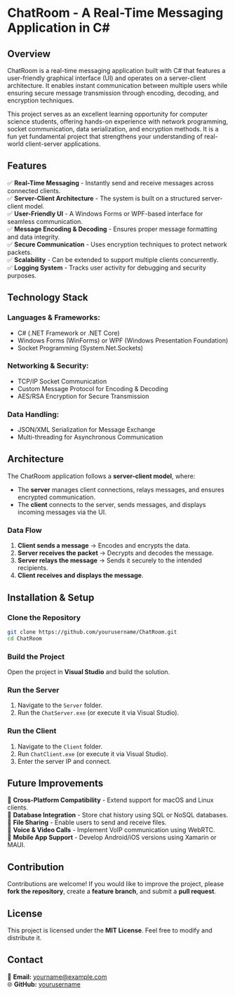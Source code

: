 # ChatRoom - A Real-Time Messaging Application in C\#

## Overview

ChatRoom is a real-time messaging application built with C# that features a user-friendly graphical interface (UI) and operates on a server-client architecture. It enables instant communication between multiple users while ensuring secure message transmission through encoding, decoding, and encryption techniques.

This project serves as an excellent learning opportunity for computer science students, offering hands-on experience with network programming, socket communication, data serialization, and encryption methods. It is a fun yet fundamental project that strengthens your understanding of real-world client-server applications.

## Features

✅ **Real-Time Messaging** - Instantly send and receive messages across connected clients.\
✅ **Server-Client Architecture** - The system is built on a structured server-client model.\
✅ **User-Friendly UI** - A Windows Forms or WPF-based interface for seamless communication.\
✅ **Message Encoding & Decoding** - Ensures proper message formatting and data integrity.\
✅ **Secure Communication** - Uses encryption techniques to protect network packets.\
✅ **Scalability** - Can be extended to support multiple clients concurrently.\
✅ **Logging System** - Tracks user activity for debugging and security purposes.

## Technology Stack

### Languages & Frameworks:

- C# (.NET Framework or .NET Core)
- Windows Forms (WinForms) or WPF (Windows Presentation Foundation)
- Socket Programming (System.Net.Sockets)

### Networking & Security:

- TCP/IP Socket Communication
- Custom Message Protocol for Encoding & Decoding
- AES/RSA Encryption for Secure Transmission

### Data Handling:

- JSON/XML Serialization for Message Exchange
- Multi-threading for Asynchronous Communication

## Architecture

The ChatRoom application follows a **server-client model**, where:

- The **server** manages client connections, relays messages, and ensures encrypted communication.
- The **client** connects to the server, sends messages, and displays incoming messages via the UI.

### Data Flow

1. **Client sends a message** → Encodes and encrypts the data.
2. **Server receives the packet** → Decrypts and decodes the message.
3. **Server relays the message** → Sends it securely to the intended recipients.
4. **Client receives and displays the message**.

## Installation & Setup

### Clone the Repository

```sh
git clone https://github.com/yourusername/ChatRoom.git
cd ChatRoom
```

### Build the Project

Open the project in **Visual Studio** and build the solution.

### Run the Server

1. Navigate to the `Server` folder.
2. Run the `ChatServer.exe` (or execute it via Visual Studio).

### Run the Client

1. Navigate to the `Client` folder.
2. Run `ChatClient.exe` (or execute it via Visual Studio).
3. Enter the server IP and connect.

## Future Improvements

🚀 **Cross-Platform Compatibility** - Extend support for macOS and Linux clients.\
🚀 **Database Integration** - Store chat history using SQL or NoSQL databases.\
🚀 **File Sharing** - Enable users to send and receive files.\
🚀 **Voice & Video Calls** - Implement VoIP communication using WebRTC.\
🚀 **Mobile App Support** - Develop Android/iOS versions using Xamarin or MAUI.

## Contribution

Contributions are welcome! If you would like to improve the project, please **fork the repository**, create a **feature branch**, and submit a **pull request**.

## License

This project is licensed under the **MIT License**. Feel free to modify and distribute it.

## Contact

📧 **Email:** [yourname@example.com](mailto\:yourname@example.com)\
🌐 **GitHub:** [yourusername](https://github.com/yourusername)
